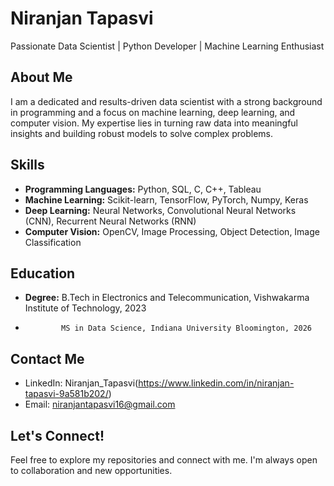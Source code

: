 # Niranjan Tapasvi
Passionate Data Scientist | Python Developer | Machine Learning Enthusiast


## About Me
I am a dedicated and results-driven data scientist with a strong background in programming and a focus on machine learning, deep learning, and computer vision. My expertise lies in turning raw data into meaningful insights and building robust models to solve complex problems.

## Skills
- **Programming Languages:** Python, SQL, C, C++, Tableau
- **Machine Learning:** Scikit-learn, TensorFlow, PyTorch, Numpy, Keras
- **Deep Learning:** Neural Networks, Convolutional Neural Networks (CNN), Recurrent Neural Networks (RNN)
- **Computer Vision:** OpenCV, Image Processing, Object Detection, Image Classification



## Education
- **Degree:** B.Tech in Electronics and Telecommunication, Vishwakarma Institute of Technology, 2023
-             MS in Data Science, Indiana University Bloomington, 2026

## Contact Me
- LinkedIn: Niranjan_Tapasvi(https://www.linkedin.com/in/niranjan-tapasvi-9a581b202/)
- Email: niranjantapasvi16@gmail.com

## Let's Connect!
Feel free to explore my repositories and connect with me. I'm always open to collaboration and new opportunities.


